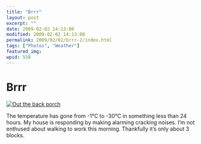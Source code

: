 ```yaml
---
title: "Brrr"
layout: post
excerpt: ""
date: 2009-02-02 14:13:08
modified: 2009-02-02 14:13:08
permalink: 2009/02/02/brrr-2/index.html
tags: ["Photos", "Weather"]
featured_img: 
wpid: 558
---
```


# Brrr

[![Out the back porch](http://farm4.static.flickr.com/3461/3245682133_a5d6dfe7d5.jpg)](http://www.flickr.com/photos/pj/3245682133/ "Out the back porch by Patrick Johanneson, on Flickr")

The temperature has gone from -1°C to -30°C in something less than 24 hours. My house is responding by making alarming cracking noises. I’m not enthused about walking to work this morning. Thankfully it’s only about 3 blocks.